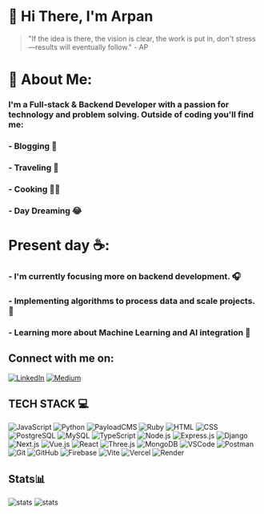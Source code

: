# 👋 Hi There, I'm Arpan
> "If the idea is there, the vision is clear, the work is put in, don't stress—results will eventually follow." - AP

# 🌳 About Me:
### I'm a Full-stack & Backend Developer with a passion for technology and problem solving. Outside of coding you'll find me:
### - Blogging  📝
### - Traveling  🚙
### - Cooking  🧑‍🍳 
### - Day Dreaming 😂

# Present day ☕️: 
### - I'm currently focusing more on backend development. 🎧
### - Implementing algorithms to process data and scale projects. 🧩
### - Learning more about Machine Learning and AI integration 🌱

## Connect with me on: 
[![LinkedIn](https://img.shields.io/badge/LinkedIn-0A66C2.svg?style=for-the-badge&logo=LinkedIn&logoColor=white)](https://www.linkedin.com/in/arpan-p/)
[![Medium](https://img.shields.io/badge/Medium-000000.svg?style=for-the-badge&logo=Medium&logoColor=white)](https://medium.com/@arpan.p.se)


## TECH STACK 💻
![JavaScript](https://img.shields.io/badge/JavaScript-F7DF1E.svg?style=for-the-badge&logo=JavaScript&logoColor=black)
![Python](https://img.shields.io/badge/Python-3776AB.svg?style=for-the-badge&logo=Python&logoColor=white)
![PayloadCMS](https://img.shields.io/badge/Payload%20CMS-000000.svg?style=for-the-badge&logo=Payload-CMS&logoColor=white)
![Ruby](https://img.shields.io/badge/Ruby-CC342D.svg?style=for-the-badge&logo=Ruby&logoColor=white)
![HTML](https://img.shields.io/badge/HTML5-E34F26.svg?style=for-the-badge&logo=HTML5&logoColor=white)
![CSS](https://img.shields.io/badge/CSS3-1572B6.svg?style=for-the-badge&logo=CSS3&logoColor=white)
![PostgreSQL](https://img.shields.io/badge/PostgreSQL-4169E1.svg?style=for-the-badge&logo=PostgreSQL&logoColor=white)
![MySQL](https://img.shields.io/badge/MySQL-4479A1.svg?style=for-the-badge&logo=MySQL&logoColor=white)
![TypeScript](https://img.shields.io/badge/TypeScript-3178C6.svg?style=for-the-badge&logo=TypeScript&logoColor=white)
![Node.js](https://img.shields.io/badge/Node.js-339933.svg?style=for-the-badge&logo=nodedotjs&logoColor=white)
![Express.js](https://img.shields.io/badge/Express-000000.svg?style=for-the-badge&logo=Express&logoColor=white)
![Django](https://img.shields.io/badge/Django-092E20.svg?style=for-the-badge&logo=Django&logoColor=white)
![Next.js](https://img.shields.io/badge/Next.js-000000.svg?style=for-the-badge&logo=nextdotjs&logoColor=white)
![Vue.js](https://img.shields.io/badge/Vue.js-4FC08D.svg?style=for-the-badge&logo=vuedotjs&logoColor=white)
![React](https://img.shields.io/badge/React-61DAFB.svg?style=for-the-badge&logo=React&logoColor=black)
![Three.js](https://img.shields.io/badge/-Three.js-000000?style=flat&logo=three.js&logoColor=white)
![MongoDB](https://img.shields.io/badge/MongoDB-47A248.svg?style=for-the-badge&logo=MongoDB&logoColor=white)
![VSCode](https://img.shields.io/badge/Visual%20Studio%20Code-007ACC.svg?style=for-the-badge&logo=Visual-Studio-Code&logoColor=white)
![Postman](https://img.shields.io/badge/Postman-FF6C37.svg?style=for-the-badge&logo=Postman&logoColor=white)
![Git](https://img.shields.io/badge/Git-F05032.svg?style=for-the-badge&logo=Git&logoColor=white)
![GitHub](https://img.shields.io/badge/GitHub-181717.svg?style=for-the-badge&logo=GitHub&logoColor=white)
![Firebase](https://img.shields.io/badge/Firebase-FFCA28.svg?style=for-the-badge&logo=Firebase&logoColor=black)
![Vite](https://img.shields.io/badge/Vite-646CFF.svg?style=for-the-badge&logo=Vite&logoColor=white)
![Vercel](https://img.shields.io/badge/Vercel-000000.svg?style=for-the-badge&logo=Vercel&logoColor=white)
![Render](https://img.shields.io/badge/Render-46E3B7.svg?style=for-the-badge&logo=Render&logoColor=white)

## Stats📊
![stats](http://github-profile-summary-cards.vercel.app/api/cards/most-commit-language?username=apatel-ai&theme=dark)
![stats](http://github-profile-summary-cards.vercel.app/api/cards/stats?username=apatel-ai&theme=dark)





